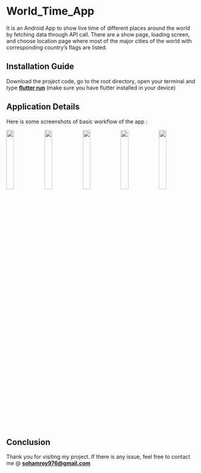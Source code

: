 <h1>World_Time_App</h1>

It is an Android App to show live time of different places around the world by fetching data through API call. There are a show page, loading screen, and choose location page where most of the major cities of the world with corresponding country’s flags are listed.

<h2>Installation Guide</h2>

Download the project code, go to the root directory, open your terminal and type <b><u>flutter run</u></b> (make sure you have flutter installed in your device)
 
<h2>Application Details</h2>

Here is some screenshots of basic workflow of the app :

<img src="https://user-images.githubusercontent.com/83572390/178095411-a702af50-667c-4c33-b8c5-205c6f8cefeb.png" width="20%"><img src="https://user-images.githubusercontent.com/83572390/178095560-f30e11ef-3a41-4c75-ab36-f5ec2534825c.png" width="20%"><img src="https://user-images.githubusercontent.com/83572390/178095637-e27641fc-be47-486b-9380-a302c9800b17.png" width="20%"><img src="https://user-images.githubusercontent.com/83572390/178095635-8b79e80b-5b85-42ed-b8e8-335e45910ee0.png" width="20%"><img src="https://user-images.githubusercontent.com/83572390/178095629-d7d605a8-190a-4553-b76b-654a1efc892a.png" width="20%">


<h2>Conclusion</h2>

Thank you for visiting my project. If there is any issue, feel free to contact me @ <b>sohamroy976@gmail.com</b>

